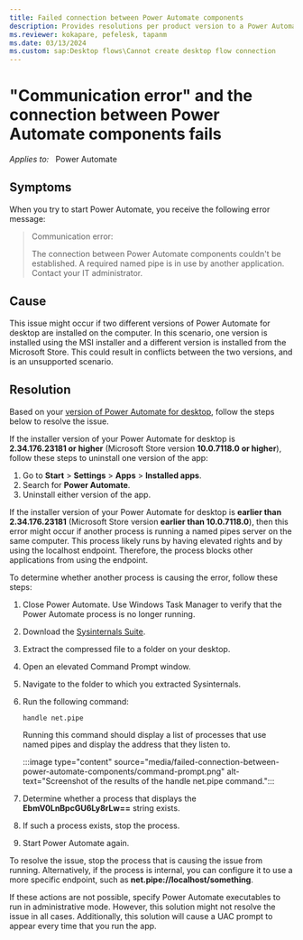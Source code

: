 ```yaml
---
title: Failed connection between Power Automate components
description: Provides resolutions per product version to a Power Automate connection error that occurs on startup.
ms.reviewer: kokapare, pefelesk, tapanm
ms.date: 03/13/2024
ms.custom: sap:Desktop flows\Cannot create desktop flow connection
---
```


# "Communication error" and the connection between Power Automate components fails

_Applies to:_ &nbsp; Power Automate  

## Symptoms

When you try to start Power Automate, you receive the following error message:

> Communication error:
>  
> The connection between Power Automate components couldn't be established. A required named pipe is in use by another application. Contact your IT administrator.

## Cause

This issue might occur if two different versions of Power Automate for desktop are installed on the computer. In this scenario, one version is installed using the MSI installer and a different version is installed from the Microsoft Store. This could result in conflicts between the two versions, and is an unsupported scenario.

## Resolution

Based on your [version of Power Automate for desktop](/power-platform/released-versions/power-automate-desktop#all-power-automate-desktop-versions), follow the steps below to resolve the issue.

If the installer version of your Power Automate for desktop is **2.34.176.23181 or higher** (Microsoft Store version **10.0.7118.0 or higher**), follow these steps to uninstall one version of the app:

1. Go to **Start** > **Settings** > **Apps** > **Installed apps**.
1. Search for **Power Automate**.
1. Uninstall either version of the app.

If the installer version of your Power Automate for desktop is **earlier than 2.34.176.23181** (Microsoft Store version **earlier than 10.0.7118.0**), then this error might occur if another process is running a named pipes server on the same computer. This process likely runs by having elevated rights and by using the localhost endpoint. Therefore, the process blocks other applications from using the endpoint.

To determine whether another process is causing the error, follow these steps:

1. Close Power Automate. Use Windows Task Manager to verify that the Power Automate process is no longer running.
1. Download the [Sysinternals Suite](/sysinternals/downloads/sysinternals-suite).
1. Extract the compressed file to a folder on your desktop.
1. Open an elevated Command Prompt window.
1. Navigate to the folder to which you extracted Sysinternals.
1. Run the following command:

   ```console
   handle net.pipe
   ```

   Running this command should display a list of processes that use named pipes and display the address that they listen to.

   :::image type="content" source="media/failed-connection-between-power-automate-components/command-prompt.png" alt-text="Screenshot of the results of the handle net.pipe command.":::

1. Determine whether a process that displays the **EbmV0LnBpcGU6Ly8rLw==** string exists.

1. If such a process exists, stop the process.

1. Start Power Automate again.

To resolve the issue, stop the process that is causing the issue from running. Alternatively, if the process is internal, you can configure it to use a more specific endpoint, such as **net.pipe://localhost/something**.

If these actions are not possible, specify Power Automate executables to run in administrative mode. However, this solution might not resolve the issue in all cases. Additionally, this solution will cause a UAC prompt to appear every time that you run the app.
